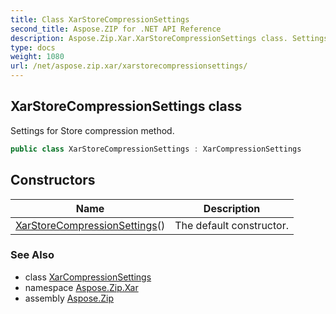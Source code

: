 ```yaml
---
title: Class XarStoreCompressionSettings
second_title: Aspose.ZIP for .NET API Reference
description: Aspose.Zip.Xar.XarStoreCompressionSettings class. Settings for Store compression method
type: docs
weight: 1080
url: /net/aspose.zip.xar/xarstorecompressionsettings/
---
```

## XarStoreCompressionSettings class

Settings for Store compression method.

```csharp
public class XarStoreCompressionSettings : XarCompressionSettings
```

## Constructors

| Name | Description |
| --- | --- |
| [XarStoreCompressionSettings](xarstorecompressionsettings/)() | The default constructor. |

### See Also

* class [XarCompressionSettings](../xarcompressionsettings/)
* namespace [Aspose.Zip.Xar](../../aspose.zip.xar/)
* assembly [Aspose.Zip](../../)


